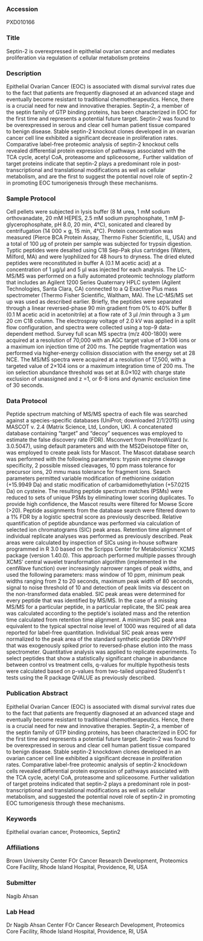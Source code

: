 ### Accession
PXD010166

### Title
Septin-2 is overexpressed in epithelial ovarian cancer and mediates proliferation via regulation of cellular metabolism proteins

### Description
Epithelial Ovarian Cancer (EOC) is associated with dismal survival rates due to the fact that patients are frequently diagnosed at an advanced stage and eventually become resistant to traditional chemotherapeutics. Hence, there is a crucial need for new and innovative therapies. Septin-2, a member of the septin family of GTP binding proteins, has been characterized in EOC for the first time and represents a potential future target. Septin-2 was found to be overexpressed in serous and clear cell human patient tissue compared to benign disease. Stable septin-2 knockout clones developed in an ovarian cancer cell line exhibited a significant decrease in proliferation rates. Comparative label-free proteomic analysis of septin-2 knockout cells revealed differential protein expression of pathways associated with the TCA cycle, acetyl CoA, proteasome and spliceosome,. Further validation of target proteins indicate that septin-2 plays a predominant role in post-transcriptional and translational modifications as well as cellular metabolism, and are the first to suggest the potential novel role of septin-2 in promoting EOC tumorigenesis through these mechanisms.

### Sample Protocol
Cell pellets were subjected in lysis buffer (8 M urea, 1 mM sodium orthovanadate, 20 mM HEPES, 2.5 mM sodium pyrophosphate, 1 mM β-glycerophosphate, pH 8.0, 20 min, 4°C), sonicated and cleared by centrifugation (14 000 × g, 15 min, 4°C). Protein concentration was measured (Pierce BCA Protein Assay, Thermo Fisher Scientific, IL, USA) and a total of 100 µg of protein per sample was subjected for trypsin digestion. Typtic peptides were desalted using C18 Sep-Pak plus cartridges (Waters, Milford, MA) and were lyophilized for 48 hours to dryness. The dried eluted peptides were reconstituted in buffer A (0.1 M acetic acid) at a concentration of 1 µg/µl and 5 µl was injected for each analysis.  The LC-MS/MS was performed on a fully automated proteomic technology platform that includes an Agilent 1200 Series Quaternary HPLC system (Agilent Technologies, Santa Clara, CA) connected to a Q Exactive Plus mass spectrometer (Thermo Fisher Scientific, Waltham, MA). The LC-MS/MS set up was used as described earlier. Briefly, the peptides were separated through a linear reversed-phase 90 min gradient from 0% to 40% buffer B (0.1 M acetic acid in acetonitrile) at a flow rate of 3 µl /min through a 3 µm 20 cm C18 column. The electrospray voltage of 2.0 kV was applied in a split flow configuration, and spectra were collected using a top-9 data-dependent method. Survey full scan MS spectra (m/z 400-1800) were acquired at a resolution of 70,000 with an AGC target value of 3×106 ions or a maximum ion injection time of 200 ms. The peptide fragmentation was performed via higher-energy collision dissociation with the energy set at 28 NCE. The MS/MS spectra were acquired at a resolution of 17,500, with a targeted value of 2×104 ions or a maximum integration time of 200 ms. The ion selection abundance threshold was set at 8.0×102 with charge state exclusion of unassigned and z =1, or 6-8 ions and dynamic exclusion time of 30 seconds.

### Data Protocol
Peptide spectrum matching of MS/MS spectra of each file was searched against a species-specific databases (UniProt; downloaded 2/1/2015) using MASCOT v. 2.4 (Matrix Science, Ltd, London, UK). A concatenated database containing “target” and “decoy” sequences was employed to estimate the false discovery rate (FDR). Msconvert from ProteoWizard (v. 3.0.5047), using default parameters and with the MS2Deisotope filter on, was employed to create peak lists for Mascot. The Mascot database search was performed with the following parameters: trypsin enzyme cleavage specificity, 2 possible missed cleavages, 10 ppm mass tolerance for precursor ions, 20 mmu mass tolerance for fragment ions. Search parameters permitted variable modification of methionine oxidation (+15.9949 Da) and static modification of carbamidomethylation (+57.0215 Da) on cysteine. The resulting peptide spectrum matches (PSMs) were reduced to sets of unique PSMs by eliminating lower scoring duplicates. To provide high confidence, the Mascot results were filtered for Mowse Score (>20). Peptide assignments from the database search were filtered down to a 1% FDR by a logistic spectral score as previously described.   Relative quantification of peptide abundance was performed via calculation of selected ion chromatograms (SIC) peak areas. Retention time alignment of individual replicate analyses was performed as previously described. Peak areas were calculated by inspection of SICs using in-house software programmed in R 3.0 based on the Scripps Center for Metabolomics’ XCMS package (version 1.40.0). This approach performed multiple passes through XCMS’ central wavelet transformation algorithm (implemented in the centWave function) over increasingly narrower ranges of peak widths, and used the following parameters: mass window of 10 ppm, minimum peak widths ranging from 2 to 20 seconds, maximum peak width of 80 seconds, signal to noise threshold of 10 and detection of peak limits via descent on the non-transformed data enabled. SIC peak areas were determined for every peptide that was identified by MS/MS. In the case of a missing MS/MS for a particular peptide, in a particular replicate, the SIC peak area was calculated according to the peptide's isolated mass and the retention time calculated from retention time alignment. A minimum SIC peak area equivalent to the typical spectral noise level of 1000 was required of all data reported for label-free quantitation. Individual SIC peak areas were normalized to the peak area of the standard synthetic peptide DRVYHPF that was exogenously spiked prior to reversed-phase elution into the mass spectrometer. Quantitative analysis was applied to replicate experiments. To select peptides that show a statistically significant change in abundance between control vs treatment cells, q-values for multiple hypothesis tests were calculated based on p-values from two-tailed unpaired Student’s t tests using the R package QVALUE as previously described.

### Publication Abstract
Epithelial Ovarian Cancer (EOC) is associated with dismal survival rates due to the fact that patients are frequently diagnosed at an advanced stage and eventually become resistant to traditional chemotherapeutics. Hence, there is a crucial need for new and innovative therapies. Septin-2, a member of the septin family of GTP binding proteins, has been characterized in EOC for the first time and represents a potential future target. Septin-2 was found to be overexpressed in serous and clear cell human patient tissue compared to benign disease. Stable septin-2 knockdown clones developed in an ovarian cancer cell line exhibited a significant decrease in proliferation rates. Comparative label-free proteomic analysis of septin-2 knockdown cells revealed differential protein expression of pathways associated with the TCA cycle, acetyl CoA, proteasome and spliceosome. Further validation of target proteins indicated that septin-2 plays a predominant role in post-transcriptional and translational modifications as well as cellular metabolism, and suggested the potential novel role of septin-2 in promoting EOC tumorigenesis through these mechanisms.

### Keywords
Epithelial ovarian cancer, Proteomics, Septin2

### Affiliations
Brown University
Center FOr Cancer Research Development, Proteomics Core Facility, Rhode Island Hospital, Providence, RI, USA

### Submitter
Nagib Ahsan

### Lab Head
Dr Nagib Ahsan
Center FOr Cancer Research Development, Proteomics Core Facility, Rhode Island Hospital, Providence, RI, USA


